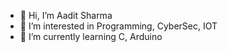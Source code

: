 - 👋 Hi, I’m Aadit Sharma
- 👀 I’m interested in Programming, CyberSec, IOT
- 🌱 I’m currently learning C, Arduino 
